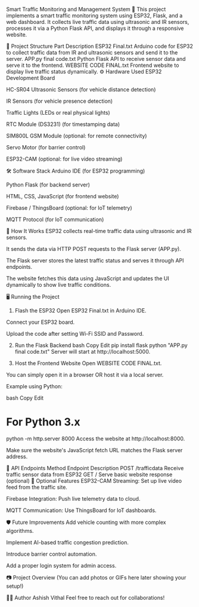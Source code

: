 Smart Traffic Monitoring and Management System 🚦
This project implements a smart traffic monitoring system using ESP32, Flask, and a web dashboard.
It collects live traffic data using ultrasonic and IR sensors, processes it via a Python Flask API, and displays it through a responsive website.

📂 Project Structure
Part	Description
ESP32 Final.txt	Arduino code for ESP32 to collect traffic data from IR and ultrasonic sensors and send it to the server.
APP.py final code.txt	Python Flask API to receive sensor data and serve it to the frontend.
WEBSITE CODE FINAL.txt	Frontend website to display live traffic status dynamically.
⚙️ Hardware Used
ESP32 Development Board

HC-SR04 Ultrasonic Sensors (for vehicle distance detection)

IR Sensors (for vehicle presence detection)

Traffic Lights (LEDs or real physical lights)

RTC Module (DS3231) (for timestamping data)

SIM800L GSM Module (optional: for remote connectivity)

Servo Motor (for barrier control)

ESP32-CAM (optional: for live video streaming)

🛠️ Software Stack
Arduino IDE (for ESP32 programming)

Python Flask (for backend server)

HTML, CSS, JavaScript (for frontend website)

Firebase / ThingsBoard (optional: for IoT telemetry)

MQTT Protocol (for IoT communication)

🚀 How It Works
ESP32 collects real-time traffic data using ultrasonic and IR sensors.

It sends the data via HTTP POST requests to the Flask server (APP.py).

The Flask server stores the latest traffic status and serves it through API endpoints.

The website fetches this data using JavaScript and updates the UI dynamically to show live traffic conditions.

🖥️ Running the Project
1. Flash the ESP32
Open ESP32 Final.txt in Arduino IDE.

Connect your ESP32 board.

Upload the code after setting Wi-Fi SSID and Password.

2. Run the Flask Backend
bash
Copy
Edit
pip install flask
python "APP.py final code.txt"
Server will start at http://localhost:5000.

3. Host the Frontend Website
Open WEBSITE CODE FINAL.txt.

You can simply open it in a browser OR host it via a local server.

Example using Python:

bash
Copy
Edit
# For Python 3.x
python -m http.server 8000
Access the website at http://localhost:8000.

Make sure the website's JavaScript fetch URL matches the Flask server address.

📡 API Endpoints
Method	Endpoint	Description
POST	/trafficdata	Receive traffic sensor data from ESP32
GET	/	Serve basic website response (optional)
📸 Optional Features
ESP32-CAM Streaming: Set up live video feed from the traffic site.

Firebase Integration: Push live telemetry data to cloud.

MQTT Communication: Use ThingsBoard for IoT dashboards.

🛡️ Future Improvements
Add vehicle counting with more complex algorithms.

Implement AI-based traffic congestion prediction.

Introduce barrier control automation.

Add a proper login system for admin access.

📷 Project Overview
(You can add photos or GIFs here later showing your setup!)

🧑‍💻 Author
Ashish Vithal
Feel free to reach out for collaborations!
